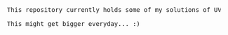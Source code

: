 <pre>
  This repository currently holds some of my solutions of UVa.<br />
  This might get bigger everyday... :)
</pre>
